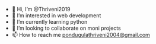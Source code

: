 - 👋 Hi, I’m @Thriveni2019
- 👀 I’m interested in web development 
- 🌱 I’m currently learning python
- 💞️ I’m looking to collaborate on moni projects 
- 📫 How to reach me pondugulathriveni2004@gmail.com

<!---
Thriveni2019/Thriveni2019 is a ✨ special ✨ repository because its `README.md` (this file) appears on your GitHub profile.
You can click the Preview link to take a look at your changes.
--->
